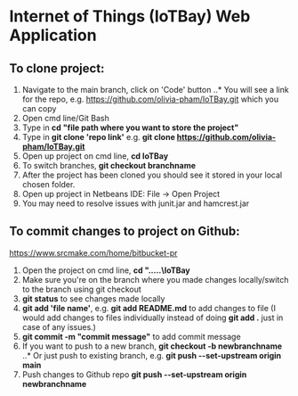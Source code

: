 # Internet of Things (IoTBay) Web Application
## To clone project:
1. Navigate to the main branch, click on 'Code' button
..* You will see a link for the repo, e.g. https://github.com/olivia-pham/IoTBay.git which you can copy
3. Open cmd line/Git Bash
4. Type in **cd "file path where you want to store the project"**
5. Type in **git clone 'repo link'** e.g. **git clone https://github.com/olivia-pham/IoTBay.git**
6. Open up project on cmd line, **cd IoTBay**
7. To switch branches, **git checkout branchname**
8. After the project has been cloned you should see it stored in your local chosen folder.
9. Open up project in Netbeans IDE: File -> Open Project
10. You may need to resolve issues with junit.jar and hamcrest.jar

## To commit changes to project on Github:
https://www.srcmake.com/home/bitbucket-pr 
1. Open the project on cmd line, **cd ".....\IoTBay**
2. Make sure you're on the branch where you made changes locally/switch to the branch using git checkout
3. **git status** to see changes made locally
4. **git add 'file name'**, e.g. **git add README.md** to add changes to file (I would add changes to files individually instead of doing **git add .** just in case of any issues.)
5. **git commit -m "commit message"** to add commit message
6. If you want to push to a new branch, **git checkout -b newbranchname**
..* Or just push to existing branch, e.g. **git push --set-upstream origin main**
8. Push changes to Github repo **git push --set-upstream origin newbranchname**


